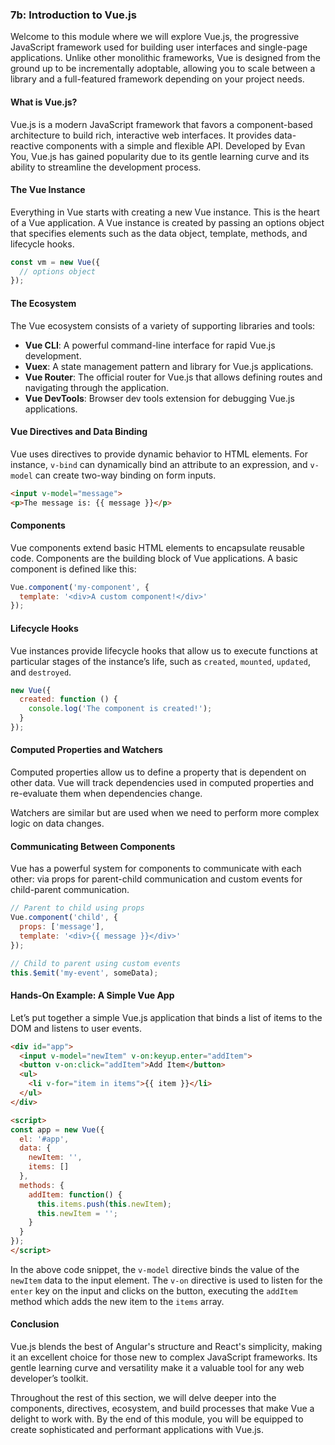 ### 7b: Introduction to Vue.js

Welcome to this module where we will explore Vue.js, the progressive JavaScript framework used for building user interfaces and single-page applications. Unlike other monolithic frameworks, Vue is designed from the ground up to be incrementally adoptable, allowing you to scale between a library and a full-featured framework depending on your project needs.

#### What is Vue.js?

Vue.js is a modern JavaScript framework that favors a component-based architecture to build rich, interactive web interfaces. It provides data-reactive components with a simple and flexible API. Developed by Evan You, Vue.js has gained popularity due to its gentle learning curve and its ability to streamline the development process.

#### The Vue Instance

Everything in Vue starts with creating a new Vue instance. This is the heart of a Vue application. A Vue instance is created by passing an options object that specifies elements such as the data object, template, methods, and lifecycle hooks.

```javascript
const vm = new Vue({
  // options object
});
```

#### The Ecosystem

The Vue ecosystem consists of a variety of supporting libraries and tools:

- **Vue CLI**: A powerful command-line interface for rapid Vue.js development.
- **Vuex**: A state management pattern and library for Vue.js applications.
- **Vue Router**: The official router for Vue.js that allows defining routes and navigating through the application.
- **Vue DevTools**: Browser dev tools extension for debugging Vue.js applications.

#### Vue Directives and Data Binding

Vue uses directives to provide dynamic behavior to HTML elements. For instance, `v-bind` can dynamically bind an attribute to an expression, and `v-model` can create two-way binding on form inputs.

```html
<input v-model="message">
<p>The message is: {{ message }}</p>
```

#### Components

Vue components extend basic HTML elements to encapsulate reusable code. Components are the building block of Vue applications. A basic component is defined like this:

```javascript
Vue.component('my-component', {
  template: '<div>A custom component!</div>'
});
```

#### Lifecycle Hooks

Vue instances provide lifecycle hooks that allow us to execute functions at particular stages of the instance’s life, such as `created`, `mounted`, `updated`, and `destroyed`.

```javascript
new Vue({
  created: function () {
    console.log('The component is created!');
  }
});
```

#### Computed Properties and Watchers

Computed properties allow us to define a property that is dependent on other data. Vue will track dependencies used in computed properties and re-evaluate them when dependencies change.

Watchers are similar but are used when we need to perform more complex logic on data changes.

#### Communicating Between Components

Vue has a powerful system for components to communicate with each other: via props for parent-child communication and custom events for child-parent communication.

```javascript
// Parent to child using props
Vue.component('child', {
  props: ['message'],
  template: '<div>{{ message }}</div>'
});

// Child to parent using custom events
this.$emit('my-event', someData);
```

#### Hands-On Example: A Simple Vue App

Let’s put together a simple Vue.js application that binds a list of items to the DOM and listens to user events.

```html
<div id="app">
  <input v-model="newItem" v-on:keyup.enter="addItem">
  <button v-on:click="addItem">Add Item</button>
  <ul>
    <li v-for="item in items">{{ item }}</li>
  </ul>
</div>

<script>
const app = new Vue({
  el: '#app',
  data: {
    newItem: '',
    items: []
  },
  methods: {
    addItem: function() {
      this.items.push(this.newItem);
      this.newItem = '';
    }
  }
});
</script>
```

In the above code snippet, the `v-model` directive binds the value of the `newItem` data to the input element. The `v-on` directive is used to listen for the `enter` key on the input and clicks on the button, executing the `addItem` method which adds the new item to the `items` array.

#### Conclusion

Vue.js blends the best of Angular's structure and React's simplicity, making it an excellent choice for those new to complex JavaScript frameworks. Its gentle learning curve and versatility make it a valuable tool for any web developer’s toolkit.

Throughout the rest of this section, we will delve deeper into the components, directives, ecosystem, and build processes that make Vue a delight to work with. By the end of this module, you will be equipped to create sophisticated and performant applications with Vue.js.